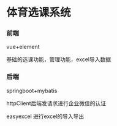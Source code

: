 # 体育选课系统

### 前端

vue+element

基础的选课功能，管理功能，excel导入数据

### 后端

springboot+mybatis

httpClient后端发请求进行企业微信的认证

 easyexcel 进行excel的导入导出




